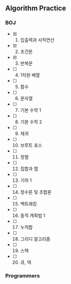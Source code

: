 ## Algorithm Practice

### BOJ
- [X] 1. 입출력과 사칙연산
- [X] 2. 조건문
- [X] 3. 반복문
- [ ] 4. 1차원 배열
- [ ] 5. 함수
- [ ] 6. 문자열
- [ ] 7. 기본 수학 1
- [ ] 8. 기본 수학 2
- [ ] 9. 재귀
- [ ] 10. 브루트 포스
- [ ] 11. 정렬
- [ ] 12. 집합과 맵
- [ ] 13. 기하 1
- [ ] 14. 정수론 및 조합론
- [ ] 15. 백트래킹
- [ ] 16. 동적 계획법 1
- [ ] 17. 누적합
- [ ] 18. 그리디 알고리즘
- [ ] 19. 스택
- [ ] 20. 큐, 덱

### Programmers
